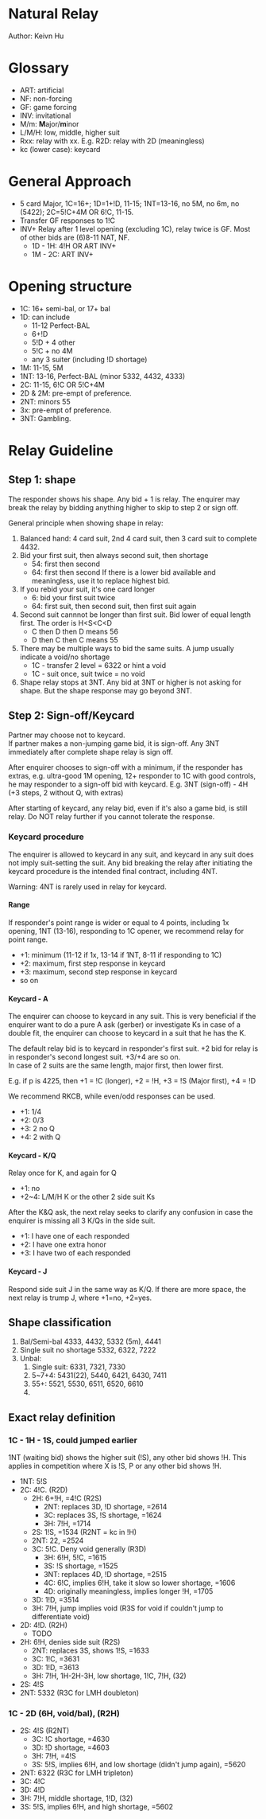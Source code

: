 # Natural Relay

Author: Keivn Hu

# Glossary
 - ART: artificial
 - NF: non-forcing
 - GF: game forcing
 - INV: invitational
 - M/m: **M**ajor/**m**inor
 - L/M/H: low, middle, higher suit
 - Rxx: relay with xx. E.g. R2D: relay with 2D (meaningless)
 - kc (lower case): keycard

# General Approach

 - 5 card Major, 1C=16+; 1D=1+!D, 11-15; 1NT=13-16, no 5M, no 6m, no (5422); 2C=5!C+4M OR 6!C, 11-15.
 - Transfer GF responses to 1!C
 - INV+ Relay after 1 level opening (excluding 1C), relay twice is GF. Most of other bids are (6)8-11 NAT, NF.
   - 1D - 1H: 4!H OR ART INV+
   - 1M - 2C: ART INV+
  
# Opening structure

 - 1C: 16+ semi-bal, or 17+ bal
 - 1D: can include
   - 11-12 Perfect-BAL
   - 6+!D
   - 5!D + 4 other
   - 5!C + no 4M
   - any 3 suiter (including !D shortage)
  - 1M: 11-15, 5M
  - 1NT: 13-16, Perfect-BAL (minor 5332, 4432, 4333)
  - 2C: 11-15, 6!C OR 5!C+4M
  - 2D & 2M: pre-empt of preference.
  - 2NT: minors 55
  - 3x: pre-empt of preference.
  - 3NT: Gambling.

# Relay Guideline

## Step 1: shape
The responder shows his shape. Any bid + 1 is relay. The enquirer may break the relay by bidding anything higher to skip to step 2 or sign off.

General principle when showing shape in relay:
1. Balanced hand: 4 card suit, 2nd 4 card suit, then 3 card suit to complete 4432.
1. Bid your first suit, then always second suit, then shortage
   - 54: first then second
   - 64: first then second
  If there is a lower bid available and meaningless, use it to replace highest bid.
2. If you rebid your suit, it's one card longer
   - 6: bid your first suit twice
   - 64: first suit, then second suit, then first suit again
3. Second suit cannnot be longer than first suit. Bid lower of equal length first. The order is H<S<C<D
   - C then D then D means 56
   - D then C then C means 55
4. There may be multiple ways to bid the same suits. A jump usually indicate a void/no shortage
   - 1C - transfer 2 level = 6322 or hint a void
   - 1C - suit once, suit twice = no void
5. Shape relay stops at 3NT. Any bid at 3NT or higher is not asking for shape. But the shape response may go beyond 3NT. 

## Step 2: Sign-off/Keycard
Partner may choose not to keycard. <br>
If partner makes a non-jumping game bid, it is sign-off.
Any 3NT immediately after complete shape relay is sign off.

After enquirer chooses to sign-off with a minimum, if the responder has extras, e.g. ultra-good 1M opening, 12+ responder to 1C with good controls, he may responder to a sign-off bid with keycard.
E.g. 3NT (sign-off) - 4H (+3 steps, 2 without Q, with extras)

After starting of keycard, any relay bid, even if it's also a game bid, is still relay. Do NOT relay further if you cannot tolerate the response.

### Keycard procedure

The enquirer is allowed to keycard in any suit, and keycard in any suit does not imply suit-setting the suit. Any bid breaking the relay after initiating the keycard procedure is the intended final contract, including 4NT.

Warning: 4NT is rarely used in relay for keycard.

#### Range
If responder's point range is wider or equal to 4 points, including 1x opening, 1NT (13-16), responding to 1C opener, we recommend relay for point range.

 - +1: minimum (11-12 if 1x, 13-14 if 1NT, 8-11 if responding to 1C)
 - +2: maximum, first step response in keycard
 - +3: maximum, second step response in keycard
 - so on

#### Keycard - A
The enquirer can choose to keycard in any suit. This is very beneficial if the enquirer want to do a pure A ask (gerber) or investigate Ks in case of a double fit, the enquirer can choose to keycard in a suit that he has the K.

The default relay bid is to keycard in responder's first suit. +2 bid for relay is in responder's second longest suit. +3/+4 are so on.<br>
In case of 2 suits are the same length, major first, then lower first. 

E.g. if p is 4225, then +1 = !C (longer), +2 = !H, +3 = !S (Major first), +4 = !D


We recommend RKCB, while even/odd responses can be used.
- +1: 1/4
- +2: 0/3
- +3: 2 no Q
- +4: 2 with Q

#### Keycard - K/Q
Relay once for K, and again for Q

 - +1: no
 - +2~4: L/M/H K or the other 2 side suit Ks

After the K&Q ask, the next relay seeks to clarify any confusion in case the enquirer is missing all 3 K/Qs in the side suit.
 - +1: I have one of each responded
 - +2: I have one extra honor
 - +3: I have two of each responded

#### Keycard - J
Respond side suit J in the same way as K/Q. If there are more space, the next relay is trump J, where +1=no, +2=yes.

## Shape classification
1. Bal/Semi-bal
   4333, 4432, 5332 (5m), 4441
2. Single suit no shortage
   5332, 6322, 7222
3. Unbal:
   1. Single suit: 6331, 7321, 7330
   2. 5~7+4: 5431(22), 5440,  6421, 6430, 7411
   3. 55+: 5521, 5530, 6511, 6520, 6610
   4. 
## Exact relay definition
### 1C - 1H - 1S, could jumped earlier
1NT (waiting bid) shows the higher suit (!S), any other bid shows !H. This applies in competition where X is !S, P or any other bid shows !H.
- 1NT: 5!S
- 2C: 4!C. (R2D)
  - 2H: 6+!H, =4!C (R2S)
    - 2NT: replaces 3D, !D shortage, =2614
    - 3C: replaces 3S, !S shortage, =1624
    - 3H: 7!H, =1714
  - 2S: 1!S, =1534 (R2NT = kc in !H) 
  - 2NT: 22, =2524
  - 3C: 5!C. Deny void generally (R3D)
    - 3H: 6!H, 5!C, =1615
    - 3S: !S shortage, =1525
    - 3NT: replaces 4D, !D shortage, =2515
    - 4C: 6!C, implies 6!H, take it slow so lower shortage, =1606
    - 4D: originally meaningless, implies longer !H, =1705
  - 3D: 1!D, =3514
  - 3H: 7!H, jump implies void (R3S for void if couldn't jump to differentiate void)
- 2D: 4!D. (R2H)
  - TODO
- 2H: 6!H, denies side suit (R2S)
  - 2NT: replaces 3S, shows 1!S, =1633
  - 3C: 1!C, =3631
  - 3D: 1!D, =3613
  - 3H: 7!H, 1H-2H-3H, low shortage, 1!C, 7!H, (32)
- 2S: 4!S
- 2NT: 5332 (R3C for LMH doubleton)
### 1C - 2D (6H, void/bal), (R2H)
 - 2S: 4!S (R2NT)
   - 3C: !C shortage, =4630
   - 3D: !D shortage, =4603
   - 3H: 7!H, =4!S
   - 3S: 5!S, implies 6!H, and low shortage (didn't jump again), =5620
 - 2NT: 6322 (R3C for LMH tripleton)
 - 3C: 4!C
 - 3D: 4!D
 - 3H: 7!H, middle shortage, 1!D, (32)
 - 3S: 5!S, implies 6!H, and high shortage, =5602
